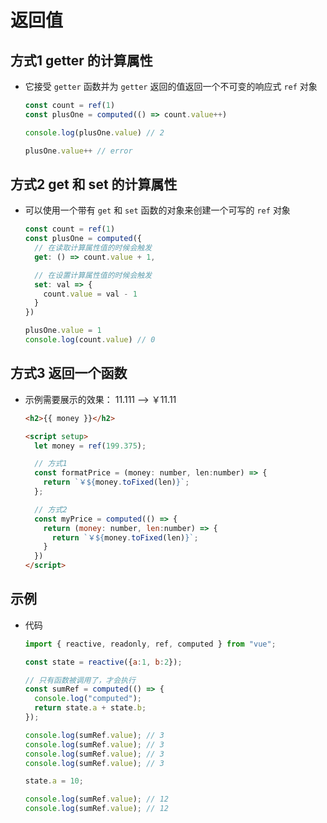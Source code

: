 # 返回值

## 方式1 getter 的计算属性

+ 它接受 `getter` 函数并为 `getter` 返回的值返回一个不可变的响应式 `ref` 对象

  ```js
  const count = ref(1)
  const plusOne = computed(() => count.value++)

  console.log(plusOne.value) // 2

  plusOne.value++ // error
  ```

## 方式2 get 和 set 的计算属性

+ 可以使用一个带有 `get` 和 `set` 函数的对象来创建一个可写的 `ref` 对象

  ```js
  const count = ref(1)
  const plusOne = computed({
    // 在读取计算属性值的时候会触发
    get: () => count.value + 1,

    // 在设置计算属性值的时候会触发
    set: val => {
      count.value = val - 1
    }
  })

  plusOne.value = 1
  console.log(count.value) // 0
  ```

## 方式3 返回一个函数

+ 示例需要展示的效果： 11.111 --> ￥11.11

  ```html
  <h2>{{ money }}</h2>

  <script setup>
    let money = ref(199.375);

    // 方式1
    const formatPrice = (money: number, len:number) => {
      return `￥${money.toFixed(len)}`;
    };

    // 方式2
    const myPrice = computed(() => {
      return (money: number, len:number) => {
        return `￥${money.toFixed(len)}`;
      }
    })
  </script>
  ```

## 示例

+ 代码

  ```js
  import { reactive, readonly, ref, computed } from "vue";

  const state = reactive({a:1, b:2});

  // 只有函数被调用了，才会执行
  const sumRef = computed(() => {
    console.log("computed");
    return state.a + state.b;
  });

  console.log(sumRef.value); // 3
  console.log(sumRef.value); // 3
  console.log(sumRef.value); // 3
  console.log(sumRef.value); // 3

  state.a = 10;

  console.log(sumRef.value); // 12
  console.log(sumRef.value); // 12
  ```

